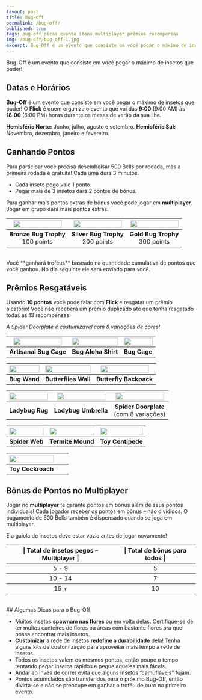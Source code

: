 ```yaml
---
layout: post
title: Bug-Off
permalink: /bug-off/
published: true
tags: bug-off dicas evento itens multiplayer prêmios recompensas
img: /bug-off/bug-off-1.jpg
excerpt: Bug-Off é um evento que consiste em você pegar o máximo de insetos que puder!
---
```

Bug-Off é um evento que consiste em você pegar o máximo de insetos que puder!<!--more-->

## Datas e Horários

**Bug-Off** é um evento que consiste em você pegar o máximo de insetos que puder! O **Flick** é quem organiza o evento que vai das **9:00** (9:00 AM) às **18:00** (6:00 PM) horas durante os meses de verão da sua ilha.

**Hemisfério Norte:** Junho, julho, agosto e setembro.
**Hemisfério Sul:** Novembro, dezembro, janeiro e fevereiro.

## Ganhando Pontos

Para participar você precisa desembolsar 500 Bells por rodada, mas a primeira rodada é gratuita! Cada uma dura 3 minutos.

- Cada inseto pego vale 1 ponto.
- Pegar mais de 3 insetos dará 2 pontos de bônus.

Para ganhar mais pontos extras de bônus você pode jogar em **multiplayer**. Jogar em grupo dará mais pontos extras.

<center>
<table>
<thead>
  <tr>
    <th><img src="{{site.baseurl}}/temp/assets/img/bug-off/FtrTrophyInsectBronz.png" style="width:100%;max-width:128px"></th>
    <th><img src="{{site.baseurl}}/temp/assets/img/bug-off/FtrTrophyInsectSilver.png" style="width:100%;max-width:128px"></th>
    <th><img src="{{site.baseurl}}/temp/assets/img/bug-off/FtrTrophyInsectGold.png"  style="width:100%;max-width:128px"></th>
  </tr>
</thead>
<tbody>
  <tr>
    <td><center><b>Bronze Bug Trophy</b><br>100 points</center></td>
    <td><center><b>Silver Bug Trophy</b><br>200 points</center></td>
    <td><center><b>Gold Bug Trophy</b><br>300 points</center></td>
  </tr>
</tbody>
</table>
</center>
<br/>
Você **ganhará troféus** baseado na quantidade cumulativa de pontos que você ganhou. No dia seguinte ele será enviado para você.

## Prêmios Resgatáveis

Usando **10 pontos** você pode falar com **Flick** e resgatar um prêmio aleatório! Você não receberá um prêmio duplicado até que tenha resgatado todas as 13 recompensas.

*A Spider Doorplate é costumizavel com 8 variações de cores!*

<center>
<table>
<thead>
  <tr>
    <th><img src="{{site.baseurl}}/temp/assets/img/bug-off/artisanal_bug_cage.png" style="width:100%;max-width:128px"></th>
    <th><img src="{{site.baseurl}}/temp/assets/img/bug-off/bug_aloha_shirt.png" style="width:100%;max-width:128px"></th>
    <th><img src="{{site.baseurl}}/temp/assets/img/bug-off/bug_cage.png"  style="width:100%;max-width:128px"></th>
  </tr>
</thead>
<tbody>
  <tr>
    <td><center><b>Artisanal Bug Cage</b><br></center></td>
    <td><center><b>Bug Aloha Shirt</b><br></center></td>
    <td><center><b>Bug Cage</b><br></center></td>
  </tr>
</tbody>
</table>
</center>

<center>
<table>
<thead>
  <tr>
    <th><img src="{{site.baseurl}}/temp/assets/img/bug-off/bug_wand.png" style="width:100%;max-width:128px"></th>
    <th><img src="{{site.baseurl}}/temp/assets/img/bug-off/butterflies_wall.png" style="width:100%;max-width:128px"></th>
    <th><img src="{{site.baseurl}}/temp/assets/img/bug-off/butterfly_backpack.png"  style="width:100%;max-width:128px"></th>
  </tr>
</thead>
<tbody>
  <tr>
    <td><center><b>Bug Wand</b><br></center></td>
    <td><center><b>Butterflies Wall</b><br></center></td>
    <td><center><b>Butterfly Backpack</b><br></center></td>
  </tr>
</tbody>
</table>
</center>

<center>
<table>
<thead>
  <tr>
    <th><img src="{{site.baseurl}}/temp/assets/img/bug-off/ladybug_rug.png" style="width:100%;max-width:128px"></th>
    <th><img src="{{site.baseurl}}/temp/assets/img/bug-off/ladybug_umbrella-1.png" style="width:100%;max-width:128px"></th>
    <th><img src="{{site.baseurl}}/temp/assets/img/bug-off/spider_doorplate.png"  style="width:100%;max-width:128px"></th>
  </tr>
</thead>
<tbody>
  <tr>
    <td><center><b>Ladybug Rug</b><br></center></td>
    <td><center><b>Ladybug Umbrella</b><br></center></td>
    <td><center><b>Spider Doorplate</b><br>(com 8 variações)</center></td>
  </tr>
</tbody>
</table>
</center>

<center>
<table>
<thead>
  <tr>
    <th><img src="{{site.baseurl}}/temp/assets/img/bug-off/spider_web.png" style="width:100%;max-width:128px"></th>
    <th><img src="{{site.baseurl}}/temp/assets/img/bug-off/termite_mound.png" style="width:100%;max-width:128px"></th>
    <th><img src="{{site.baseurl}}/temp/assets/img/bug-off/toy_centipede.png"  style="width:100%;max-width:128px"></th>
  </tr>
</thead>
<tbody>
  <tr>
    <td><center><b>Spider Web</b><br></center></td>
    <td><center><b>Termite Mound</b><br></center></td>
    <td><center><b>Toy Centipede</b><br></center></td>
  </tr>
</tbody>
</table>
</center>

<center>
<table>
<thead>
  <tr>
    <th><img src="{{site.baseurl}}/temp/assets/img/bug-off/toy_cockroach.png" style="width:100%;max-width:128px"></th>
    <th></th>
    <th></th>
  </tr>
</thead>
<tbody>
  <tr>
    <td><center><b>Toy Cockroach</b><br></center></td>
    <td></td>
    <td></td>
  </tr>
</tbody>
</table>
</center>

## Bônus de Pontos no Multiplayer

Jogar no **multiplayer** te garante pontos em bônus além de seus pontos individuais! Cada jogador receber os pontos em bônus – não divididos. O pagamento de 500 Bells também é dispensado quando se joga em multiplayer.

E a gaiola de insetos deve estar vazia antes de jogar novamente!

<center>
<table>
<thead>
  <tr>
    <th><center><b>| Total de insetos pegos – Multiplayer |</b></center></th>
    <th><center><b>| Total de bônus para todos |</b></center></th>
  </tr>
</thead>
<tbody>
  <tr>
    <td><center>5 - 9</center></td>
    <td><center>5</center></td>
  </tr>
</tbody>
<tbody>
  <tr>
    <td><center>10 - 14</center></td>
    <td><center>7</center></td>
  </tr>
</tbody>
<tbody>
  <tr>
    <td><center>15 +</center></td>
    <td><center>10</center></td>
  </tr>
</tbody>
</table>
</center>
<br/>
## Algumas Dicas para o Bug-Off

- Muitos insetos **spawnam nas flores** ou em volta delas. Certifique-se de ter muitos canteiros de flores ou áreas com bastante flores pra que possa encontrar mais insetos.
- **Customizar** a rede de insetos **redefine a durabilidade** dela! Tenha alguns kits de customização para aproveitar mais tempo a rede de insetos.
- Todos os insetos valem os mesmos pontos, então poupe o tempo tentando pegar insetos rápidos e pegue aqueles mais fáceis.
- Andar ao invés de correr evita que alguns insetos “camufláveis” fujam.
- Pontos acumulados são transferidos para o próximo Bug-Off, então divirta-se e não se preocupe em ganhar o troféu de ouro no primeiro evento.